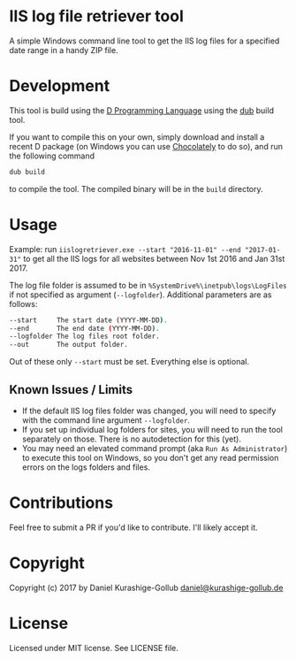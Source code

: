 # IIS log file retriever tool

A simple Windows command line tool to get the IIS log files for a specified date range in a handy ZIP file.


# Development

This tool is build using the [D Programming Language](https://dlang.org/) using the [dub](https://code.dlang.org/getting_started) build tool.

If you want to compile this on your own, simply download and install a recent D package (on Windows you can use [Chocolately](https://chocolatey.org/) to do so), and run the following command

```bash
dub build
```

to compile the tool. The compiled binary will be in the `build` directory.


# Usage

Example: run `iislogretriever.exe --start "2016-11-01" --end "2017-01-31"` to get all the IIS logs for all websites between Nov 1st 2016 and Jan 31st 2017.

The log file folder is assumed to be in `%SystemDrive%\inetpub\logs\LogFiles` if not specified as argument (`--logfolder`). Additional parameters are as follows:

```bash
--start     The start date (YYYY-MM-DD).
--end       The end date (YYYY-MM-DD).
--logfolder The log files root folder.
--out       The output folder.
```

Out of these only `--start` must be set. Everything else is optional.

## Known Issues / Limits

* If the default IIS log files folder was changed, you will need to specify with the command line argument `--logfolder`.
* If you set up individual log folders for sites, you will need to run the tool separately on those. There is no autodetection for this (yet).
* You may need an elevated command prompt (aka `Run As Administrator`) to execute this tool on Windows, so you don't get any read permission errors on the logs folders and files.


# Contributions

Feel free to submit a PR if you'd like to contribute. I'll likely accept it.


# Copyright

Copyright (c) 2017 by Daniel Kurashige-Gollub <daniel@kurashige-gollub.de>


# License

Licensed under MIT license. See LICENSE file.
